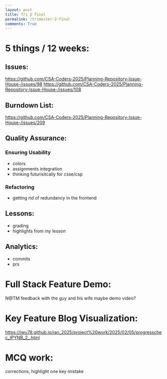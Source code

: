 ```yaml
---
layout: post
title: Tri 2 final
permalink: /trimester-2-final
comments: True
---
```

# 5 things / 12 weeks:

## Issues: 
https://github.com/CSA-Coders-2025/Planning-Repository-Issue-House-/issues/98
https://github.com/CSA-Coders-2025/Planning-Repository-Issue-House-/issues/108

## Burndown List:
https://github.com/CSA-Coders-2025/Planning-Repository-Issue-House-/issues/209

## Quality Assurance:
### Ensuring Usability
- colors
- assignments integration
- thinking futurisitcally for csse/csp

### Refactoring
- getting rid of redundancy in the frontend
## Lessons:
- grading
- highlights from my lesson

## Analytics:
- commits
- prs
# Full Stack Feature Demo: 
N@TM feedback with the guy and his wife
maybe demo video?

# Key Feature Blog Visualization:
https://iwu78.github.io/ian_2025/project%20work/2025/02/05/progresschec_IPYNB_2_.html

# MCQ work:
corrections, highlight one key mistake